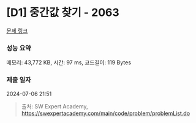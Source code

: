 # [D1] 중간값 찾기 - 2063 

[문제 링크](https://swexpertacademy.com/main/code/problem/problemDetail.do?contestProbId=AV5QPsXKA2UDFAUq) 

### 성능 요약

메모리: 43,772 KB, 시간: 97 ms, 코드길이: 119 Bytes

### 제출 일자

2024-07-06 21:51



> 출처: SW Expert Academy, https://swexpertacademy.com/main/code/problem/problemList.do